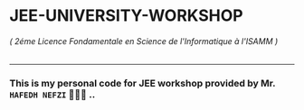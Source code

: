 # JEE-UNIVERSITY-WORKSHOP 
###### ( 2éme Licence Fondamentale en Science de l'Informatique à l'ISAMM )
---
### This is my personal code for JEE workshop provided by Mr. ``` HAFEDH NEFZI ``` 👨🏻‍💼 .. 
